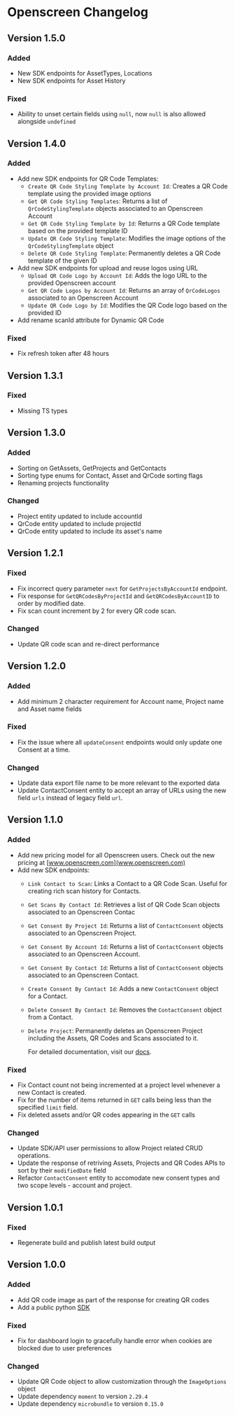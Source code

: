 # Openscreen Changelog

## Version 1.5.0
### Added
- New SDK endpoints for AssetTypes, Locations
- New SDK endpoints for Asset History

### Fixed
- Ability to unset certain fields using `null`, now `null` is also allowed alongside `undefined`

## Version 1.4.0
### Added
- Add new SDK endpoints for QR Code Templates:
  - `Create QR Code Styling Template by Account Id`: Creates a QR Code template using the provided image options
  - `Get QR Code Styling Templates`: Returns a list of `QrCodeStylingTemplate` objects associated to an Openscreen Account
  - `Get QR Code Styling Template by Id`: Returns a QR Code template based on the provided template ID
  - `Update QR Code Styling Template`: Modifies the image options of the `QrCodeStylingTemplate` object
  - `Delete QR Code Styling Template`: Permanently deletes a QR Code template of the given ID
- Add new SDK endpoints for upload and reuse logos using URL
  - `Upload QR Code Logo by Account Id`: Adds the logo URL to the provided Openscreen account
  - `Get QR Code Logos by Account Id`: Returns an array of `QrCodeLogos` associated to an Openscreen Account
  - `Update QR Code Logo by Id`: Modifies the QR Code logo based on the provided ID
- Add rename scanId attribute for Dynamic QR Code

### Fixed
- Fix refresh token after 48 hours

## Version 1.3.1
### Fixed
- Missing TS types

## Version 1.3.0
### Added
- Sorting on GetAssets, GetProjects and GetContacts
- Sorting type enums for Contact, Asset and QrCode sorting flags
- Renaming projects functionality

### Changed
- Project entity updated to include accountId
- QrCode entity updated to include projectId
- QrCode entity updated to include its asset's name

## Version 1.2.1
### Fixed
- Fix incorrect query parameter `next` for `GetProjectsByAccountId` endpoint.
- Fix response for `GetQRCodesByProjectId` and `GetQRCodesByAccountID` to order by modified date.
- Fix scan count increment by 2 for every QR code scan.

### Changed
- Update QR code scan and re-direct performance

## Version 1.2.0
### Added
- Add minimum 2 character requirement for Account name, Project name and Asset name fields

### Fixed
- Fix the issue where all `updateConsent` endpoints would only update one Consent at a time.

### Changed
- Update data export file name to be more relevant to the exported data
- Update ContactConsent entity to accept an array of URLs using the new field `urls` instead of legacy field `url`.

## Version 1.1.0
### Added
- Add new pricing model for all Openscreen users. Check out the new pricing at [www.openscreen.com](www.openscreen.com)
- Add new SDK endpoints:
  - `Link Contact to Scan`: Links a Contact to a QR Code Scan. Useful for creating rich scan history for Contacts.
  - `Get Scans By Contact Id`: Retrieves a list of QR Code Scan objects associated to an Openscreen Contac
  - `Get Consent By Project Id`: Returns a list of `ContactConsent` objects associated to an Openscreen Project.
  - `Get Consent By Account Id`: Returns a list of `ContactConsent` objects associated to an Openscreen Account.
  - `Get Consent By Contact Id`: Returns a list of `ContactConsent` objects associated to an Openscreen Contact.
  - `Create Consent By Contact Id`: Adds a new `ContactConsent` object for a Contact.
  - `Delete Consent By Contact Id`: Removes the `ContactConsent` object from a Contact.
  - `Delete Project`: Permanently deletes an Openscreen Project including the Assets, QR Codes and Scans associated to it.

    For detailed documentation, visit our [docs](docs.openscreen.com).

### Fixed
- Fix Contact count not being incremented at a project level whenever a new Contact is created.
- Fix for the number of items returned in `GET` calls being less than the specified `limit` field.
- Fix deleted assets and/or QR codes appearing in the `GET` calls

### Changed
- Update SDK/API user permissions to allow Project related CRUD operations.
- Update the response of retriving Assets, Projects and QR Codes APIs to sort by their `modifiedDate` field
- Refactor `ContactConsent` entity to accomodate new consent types and two scope levels - account and project.

## Version 1.0.1
### Fixed
- Regenerate build and publish latest build output

## Version 1.0.0
### Added
- Add QR code image as part of the response for creating QR codes
- Add a public python [SDK](https://pypi.org/project/openscreen/)

### Fixed
- Fix for dashboard login to gracefully handle error when cookies are blocked due to user preferences

### Changed
- Update QR Code object to allow customization through the `ImageOptions` object
- Update dependency `moment` to version `2.29.4`
- Update dependency `microbundle` to version `0.15.0`
